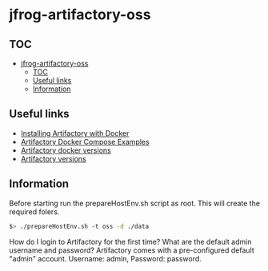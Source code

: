 # jfrog-artifactory-oss

## TOC

- [jfrog-artifactory-oss](#jfrog-artifactory-oss)
  - [TOC](#toc)
  - [Useful links](#useful-links)
  - [Information](#information)

## Useful links

- [Installing Artifactory with Docker](https://www.jfrog.com/confluence/display/RTF/Installing+with+Docker)
- [Artifactory Docker Compose Examples](https://github.com/jfrog/artifactory-docker-examples/tree/master/docker-compose/artifactory)
- [Artifactory docker versions](https://bintray.com/jfrog/reg2/jfrog%3Aartifactory-oss)
- [Artifactory versions](https://bintray.com/jfrog/product/JFrog-Artifactory-Oss/view)

## Information

Before starting run the prepareHostEnv.sh script as root. This will create the required folers.

```sh
$> ./prepareHostEnv.sh -t oss -d ./data
```

How do I login to Artifactory for the first time? What are the default admin username and password?
Artifactory comes with a pre-configured default "admin" account. Username: admin, Password: password.

